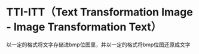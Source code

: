 # TTI-ITT（Text Transformation Image - Image Transformation Text）
以一定的格式将文字存储进bmp位图里，并以一定的格式将bmp位图还原成文字
